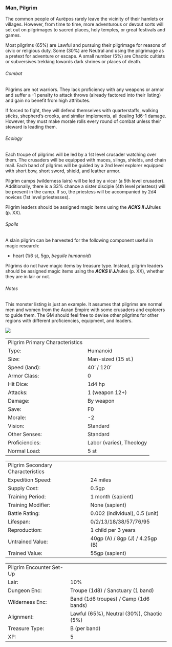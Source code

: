 ### Man, Pilgrim

The common people of Aurëpos rarely leave the vicinity of their hamlets or villages. However, from time to time, more adventurous or devout sorts will set out on pilgrimages to sacred places, holy temples, or great festivals and games.

Most pilgrims (65%) are Lawful and pursuing their pilgrimage for reasons of civic or religious duty. Some (30%) are Neutral and using the pilgrimage as a pretext for adventure or escape. A small number (5%) are Chaotic cultists or subversives trekking towards dark shrines or places of death.

###### Combat

Pilgrims are not warriors. They lack proficiency with any weapons or armor and suffer a -1 penalty to attack throws (already factored into their listing) and gain no benefit from high attributes.

If forced to fight, they will defend themselves with quarterstaffs, walking sticks, shepherd’s crooks, and similar implements, all dealing 1d6-1 damage. However, they must make morale rolls every round of combat unless their steward is leading them.

###### Ecology

Each troupe of pilgrims will be led by a 1st level crusader watching over them. The crusaders will be equipped with maces, slings, shields, and chain mail. Each band of pilgrims will be guided by a 2nd level explorer equipped with short bow, short sword, shield, and leather armor.

Pilgrim camps (wilderness lairs) will be led by a vicar (a 5th level crusader). Additionally, there is a 33% chance a sister disciple (4th level priestess) will be present in the camp. If so, the priestess will be accompanied by 2d4 novices (1st level priestesses).

Pilgrim leaders should be assigned magic items using the ***ACKS II JJ***rules (p. XX).

###### Spoils

A slain pilgrim can be harvested for the following component useful in magic research:

* heart (1/6 st, 5gp, *beguile humanoid*)

Pilgrims do not have magic items by treasure type. Instead, pilgrim leaders should be assigned magic items using the ***ACKS II JJ***rules (p. XX), whether they are in lair or not.

###### Notes

This monster listing is just an example. It assumes that pilgrims are normal men and women from the Auran Empire with some crusaders and explorers to guide them. The GM should feel free to devise other pilgrims for other regions with different proficiencies, equipment, and leaders.

![](data:image/png;base64...)

|  |  |
| --- | --- |
| Pilgrim Primary Characteristics | |
| Type: | Humanoid |
| Size: | Man-sized (15 st.) |
| Speed (land): | 40’ / 120’ |
| Armor Class: | 0 |
| Hit Dice: | 1d4 hp |
| Attacks: | 1 (weapon 12+) |
| Damage: | By weapon |
| Save: | F0 |
| Morale: | -2 |
| Vision: | Standard |
| Other Senses: | Standard |
| Proficiencies: | Labor (varies), Theology |
| Normal Load: | 5 st |

|  |  |
| --- | --- |
| Pilgrim Secondary Characteristics | |
| Expedition Speed: | 24 miles |
| Supply Cost: | 0.5gp |
| Training Period: | 1 month (sapient) |
| Training Modifier: | None (sapient) |
| Battle Rating: | 0.002 (individual), 0.5 (unit) |
| Lifespan: | 0/2/13/18/38/57/76/95 |
| Reproduction: | 1 child per 3 years |
| Untrained Value: | 40gp (A) / 8gp (J) / 4.25gp (B) |
| Trained Value: | 55gp (sapient) |

|  |  |
| --- | --- |
| Pilgrim Encounter Set-Up | |
| Lair: | 10% |
| Dungeon Enc: | Troupe (1d8) / Sanctuary (1 band) |
| Wilderness Enc: | Band (1d6 troupes) /  Camp (1d6 bands) |
| Alignment: | Lawful (65%), Neutral (30%), Chaotic (5%) |
| Treasure Type: | B (per band) |
| XP: | 5 |
